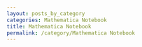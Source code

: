 ```yaml
---
layout: posts_by_category
categories: Mathematica Notebook
title: Mathematica Notebook
permalink: /category/Mathematica Notebook
---
```

